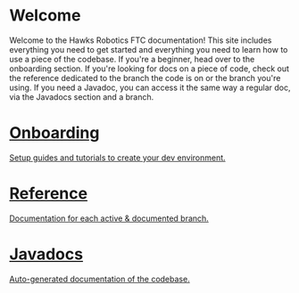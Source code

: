 # Welcome
Welcome to the Hawks Robotics FTC documentation! This site includes everything you need to get started and everything you need to learn how to use a piece of the codebase. If you're a beginner, head over to the onboarding section. If you're looking for docs on a piece of code, check out the reference dedicated to the branch the code is on or the branch you're using. If you need a Javadoc, you can access it the same way a regular doc, via the Javadocs section and a branch.
<div class="cards">
    <a class="btn card" href="./onboarding">
        <h1 class="card-title"1>Onboarding</h1>
        <p class="card-desc">Setup guides and tutorials to create your dev environment.</p>
    </a>
    <a class="btn card" href="./reference">
        <h1 class="card-title">Reference</h1>
        <p class="card-desc">Documentation for each active & documented branch.</p>
    </a>
    <a class="btn card" href="./javadocs">
        <h1 class="card-title">Javadocs</h1>
        <p class="card-desc">Auto-generated documentation of the codebase.</p>
    </a>
</div>